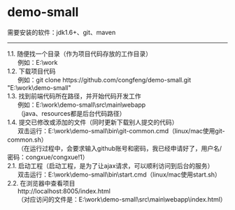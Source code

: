 # demo-small

需要安装的软件：jdk1.6+、git、maven
<hr>1.1. 随便找一个目录（作为项目代码存放的工作目录）
<br>&nbsp;&nbsp;&nbsp;&nbsp;&nbsp;&nbsp;例如：E:\work
<br>1.2. 下载项目代码
<br>&nbsp;&nbsp;&nbsp;&nbsp;&nbsp;&nbsp;例如：git clone https://github.com/congfeng/demo-small.git "E:\work\demo-small"
<br>1.3. 找到前端代码所在路径，并开始代码开发工作
<br>&nbsp;&nbsp;&nbsp;&nbsp;&nbsp;&nbsp;例如：E:\work\demo-small\src\main\webapp
<br>&nbsp;&nbsp;&nbsp;&nbsp;&nbsp;&nbsp;（java、resources都是后台代码路径）
<br>1.4. 提交已修改或添加的文件（同时更新下载别人提交的代码）
<br>&nbsp;&nbsp;&nbsp;&nbsp;&nbsp;&nbsp;双击运行：E:\work\demo-small\bin\git-common.cmd（linux/mac使用git-common.sh）
<br>&nbsp;&nbsp;&nbsp;&nbsp;&nbsp;&nbsp;（在运行过程中，会要求输入github账号和密码，我已经申请好了，用户名/密码：congxue/congxue!1）
<br>2.1. 启动工程（启动工程，是为了让ajax请求，可以顺利访问到后台的服务）
<br>&nbsp;&nbsp;&nbsp;&nbsp;&nbsp;&nbsp;双击运行：E:\work\demo-small\bin\start.cmd（linux/mac使用start.sh）
<br>2.2. 在浏览器中查看项目
<br>&nbsp;&nbsp;&nbsp;&nbsp;&nbsp;&nbsp;http://localhost:8005/index.html
<br>&nbsp;&nbsp;&nbsp;&nbsp;&nbsp;&nbsp;（对应访问的文件是：E:\work\demo-small\src\main\webapp\index.html）





   
